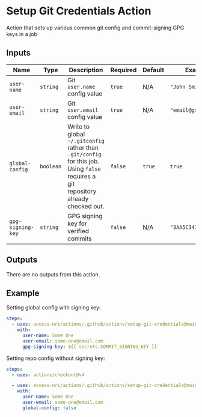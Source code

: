 # Setup Git Credentials Action

Action that sets up various common git config and commit-signing GPG keys in a job

## Inputs

| Name | Type | Description | Required | Default | Example |
| ---- | ---- | ----------- | -------- | ------- | ------- |
| `user-name` | `string` | Git `user.name` config value | `true` | N/A | `"John Smith"` |
| `user-email` | `string` | Git `user.email` config value | `true` | N/A | `"email@gmail.com"` |
| `global-config` | `boolean` | Write to global `~/.gitconfig` rather than `.git/config` for this job. Using `false` requires a git repository already checked out. | `false` | `true` | `true` |
| `gpg-signing-key` | `string` | GPG signing key for verified commits | `false` | N/A | `"3AA5C34371567BD2"` |

## Outputs

There are no outputs from this action.

## Example

Setting global config with signing key:

```yaml
steps:
  - uses: access-nri/actions/.github/actions/setup-git-credentials@main
    with:
      user-name: Some One
      user-email: some-one@email.com
      gpg-signing-key: ${{ secrets.COMMIT_SIGNING_KEY }}
```

Setting repo config without signing key:

```yaml
steps:
  - uses: actions/checkout@v4

  - uses: access-nri/actions/.github/actions/setup-git-credentials@main
    with:
      user-name: Some One
      user-email: some-one@email.com
      global-config: false
```
